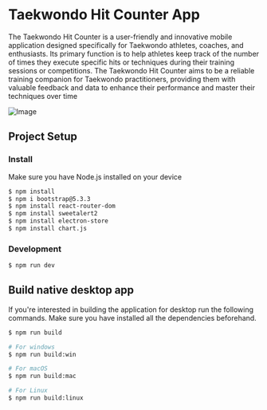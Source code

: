 # Taekwondo Hit Counter App

The Taekwondo Hit Counter is a user-friendly and innovative mobile application designed specifically for Taekwondo athletes, coaches, and enthusiasts. Its primary function is to help athletes keep track of the number of times they execute specific hits or techniques during their training sessions or competitions. The Taekwondo Hit Counter aims to be a reliable training companion for Taekwondo practitioners, providing them with valuable feedback and data to enhance their performance and master their techniques over time

![Image](https://github.com/user-attachments/assets/ca1d9906-2426-4760-9bb8-1bbaba817829)

## Project Setup

### Install
Make sure you have Node.js installed on your device

```bash
$ npm install
$ npm i bootstrap@5.3.3
$ npm install react-router-dom
$ npm install sweetalert2
$ npm install electron-store
$ npm install chart.js
```

### Development

```bash
$ npm run dev
```

## Build native desktop app
If you're interested in building the application for desktop run the following commands. Make sure you have installed all the dependencies beforehand.

```bash
$ npm run build

# For windows
$ npm run build:win

# For macOS
$ npm run build:mac

# For Linux
$ npm run build:linux
```
